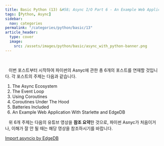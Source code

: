 ```yaml
---
title: Basic Python (13) &#58; Async I/O Part 6 - An Example Web Application With Starlette and EdgeDB
tags: [Python, Async]
sidebar:
  nav: categories
permalink: "/categories/python/basic/13"
article_header:
  type: cover
  image:
    src: /assets/images/python/basic/async_with_python-banner.png
---
```


<!--more -->
<br/>

&nbsp;&nbsp; 이번 포스트부터 시작하여 파이썬의 Asnyc에 관한 총 6개의 포스트를 연재할 것입니다. 각 포스트의 주제는 다음과 같습니다.

1. The Async Ecosystem
2. The Event Loop
3. Using Coroutines
4. Coroutines Under The Hood
5. Batteries Included
6. An Example Web Application With Starlette and EdgeDB

&nbsp;&nbsp; 위 6개 주제는 다음의 유튜브 영상을 **참조 요약**한 것으로, 파이썬 Asnyc가 처음이거나, 이해가 잘 안 될 때는 해당 영상을 참조하시기를 바랍니다.

[Import asyncio by EdgeDB](https://www.youtube.com/watch?v=Xbl7XjFYsN4&list=PLhNSoGM2ik6SIkVGXWBwerucXjgP1rHmB)
